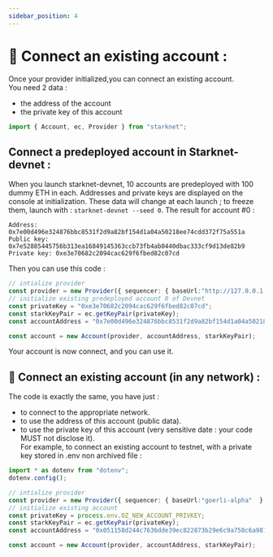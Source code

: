 ```yaml
---
sidebar_position: 4
---
```


# 🔌 Connect an existing account :
Once your provider initialized,you can connect an existing account.  
You need 2 data :
- the address of the account
- the private key of this account
```typescript
import { Account, ec, Provider } from "starknet";
```
## Connect a predeployed account in Starknet-devnet :
When you launch starknet-devnet, 10 accounts are predeployed with 100 dummy ETH in each. Addresses and private keys are displayed on the console at initialization. These data will change at each launch ; to freeze them, launch with : `starknet-devnet --seed 0`. The result for account #0 :   
```Account #0
Address: 0x7e00d496e324876bbc8531f2d9a82bf154d1a04a50218ee74cdd372f75a551a
Public key: 0x7e52885445756b313ea16849145363ccb73fb4ab0440dbac333cf9d13de82b9
Private key: 0xe3e70682c2094cac629f6fbed82c07cd
```
Then you can use this code :
```typescript
// intialize provider
const provider = new Provider({ sequencer: { baseUrl:"http://127.0.0.1:5050"  } });
// initialize existing predeployed account 0 of Devnet
const privateKey = "0xe3e70682c2094cac629f6fbed82c07cd";
const starkKeyPair = ec.getKeyPair(privateKey);
const accountAddress = "0x7e00d496e324876bbc8531f2d9a82bf154d1a04a50218ee74cdd372f75a551a";

const account = new Account(provider, accountAddress, starkKeyPair);
```
Your account is now connect, and you can use it.
## 👛 Connect an existing account (in any network) :
The code is exactly the same, you have just :
- to connect to the appropriate network.
- to use the address of this account (public data).
- to use the private key of this account (very sensitive date : your code MUST not disclose it).  
For example, to connect an existing account to testnet, with a private key stored in .env non archived file :
```typescript
import * as dotenv from "dotenv";
dotenv.config();

// intialize provider
const provider = new Provider({ sequencer: { baseUrl:"goerli-alpha"  } });
// initialize existing account 
const privateKey = process.env.OZ_NEW_ACCOUNT_PRIVKEY;
const starkKeyPair = ec.getKeyPair(privateKey);
const accountAddress = "0x051158d244c7636dde39ec822873b29e6c9a758c6a9812d005b6287564908667";

const account = new Account(provider, accountAddress, starkKeyPair);
```

